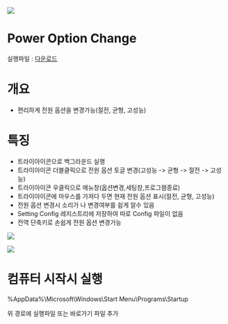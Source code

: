 ![](https://paper-attachments.dropbox.com/s_1C01DDF108D4B3C985AB4AF90946259C94A4A5EB47AFFAEF47EC673CEE89C8A2_1598944801887_image.png)

# Power Option Change

실행파일 : [다운로드](https://github.com/jikjky/PowerOptionChange/raw/master/Power.exe)

# 개요
- 편리하게 전원 옵션을 변경가능(절전, 균형, 고성능)

# 특징
- 트라이아이콘으로 백그라운드 실행
- 트라이아이콘 더블클릭으로 전원 옵션 토글 변경(고성능 -> 균형 -> 절전 -> 고성능)
- 트라이아이콘 우클릭으로 메뉴창(옵션변경,세팅창,프로그램종료)
- 트라이아이콘에 마우스를 가져다 두면 현재 전원 옵션 표시(절전, 균형, 고성능)
- 전원 옵션 변경시 소리가 나 변경여부를 쉽게 알수 있음
- Setting Config 레지스트리에 저장하여 따로 Config 파일이 없음
- 전역 단축키로 손쉽게 전원 옵션 변경가능


![](https://paper-attachments.dropbox.com/s_1C01DDF108D4B3C985AB4AF90946259C94A4A5EB47AFFAEF47EC673CEE89C8A2_1598966890323_image.png)



![](https://paper-attachments.dropbox.com/s_1C01DDF108D4B3C985AB4AF90946259C94A4A5EB47AFFAEF47EC673CEE89C8A2_1598966905260_image.png)



# 컴퓨터 시작시 실행  

%AppData%\Microsoft\Windows\Start Menu\Programs\Startup

위 경로에 실행파일 또는 바로가기 파일 추가
